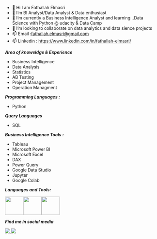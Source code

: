 * 👋 Hi I am Fathallah Elmasri
* 👀 I’m BI Analyst/Data Analyst & Data enthusiast
* 🌱 I’m currently a Business Intelligence Analyst and learning ..Data Science with Python @ udacity & Data Camp
* 💞️ I’m looking to collaborate on data analytics and data sience projects
* 📫 Email :fathallah.elmasri@gmail.com
* 📫 Linkedin : https://www.linkedin.com/in/fathallah-elmasri/



***Area of knoweldge & Experience***

* Business Intelligence
* Data Analysis
* Statistics
* AB Testing
* Project Management
* Operation Managment

***Programming Languages :***

* Python

***Query Languages***

* SQL

***Business Intelligence Tools :***

* Tableau
* Microsoft Power BI
* Microsoft Excel
* DAX
* Power Query
* Google Data Studio
* Jupyter
* Google Colab

***Languages and Tools:***

<img src="https://github.com/Elmasri-Fathallah/images/blob/main/pics/python.png" width="60"><img src="https://github.com/Elmasri-Fathallah/images/blob/main/pics/sql.png" width="60"><img src="https://github.com/Elmasri-Fathallah/images/blob/main/pics/jupyter-notebook.png" width="60">



***Find me in social media***

<a href="https://github.com/Elmasri-Fathallah">
  <img src="https://github.com/Elmasri-Fathallah/images/blob/main/pics/68747470733a2f2f696d672e736869656c64732e696f2f62616467652f2d4769746875622d626c61636b3f7374796c653d666c6174266c6162656c436f6c6f723d626c61636b266c6f676f3d676974687562266c6f676f436f6c6f723d7768697465.svg">
</a>
<a href="https://www.linkedin.com/in/fathallah-elmasri/">
  <img src="https://github.com/Elmasri-Fathallah/images/blob/main/pics/68747470733a2f2f696d672e736869656c64732e696f2f62616467652f2d4c696e6b6564496e2d626c75653f7374796c653d666c6174266c6f676f3d4c696e6b6564696e266c6f676f436f6c6f723d7768697465.svg">
</a>



